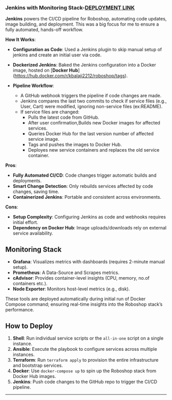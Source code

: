 ### Jenkins with Monitoring Stack-[DEPLOYMENT LINK](https://jenkins.balaji.website:80/)

**Jenkins** powers the CI/CD pipeline for Roboshop, automating code updates, image building, and deployment. This was a big focus for me to ensure a fully automated, hands-off workflow.

**How It Works**:

- **Configuration as Code**: Used a Jenkins plugin to skip manual setup of jenkins and create an initial user via code.
- **Dockerized Jenkins**: Baked the Jenkins configuration into a Docker image, hosted on [**Docker Hub**] (https://hub.docker.com/r/kbalaji2212/roboshop/tags).

- **Pipeline Workflow**:
  - A GitHub webhook triggers the pipeline if code changes are made.
  - Jenkins compares the last two commits to check if service files (e.g., User, Cart) were modified, ignoring non-service files (ex:README).
  - If service files are changed:
    - Pulls the latest code from GitHub.
    - After user confirmation,Builds new Docker images for affected services.
    - Queries Docker Hub for the last version number of affected service image.
    - Tags and pushes the images to Docker Hub.
    - Deployes new service containers and replaces the old service container. 


**Pros**:

- **Fully Automated CI/CD**: Code changes trigger automatic builds and deployments.
- **Smart Change Detection**: Only rebuilds services affected by code changes, saving time.
- **Containerized Jenkins**: Portable and consistent across environments.

**Cons**:

- **Setup Complexity**: Configuring Jenkins as code and webhooks requires initial effort.
- **Dependency on Docker Hub**: Image uploads/downloads rely on external service availability.

## Monitoring Stack

- **Grafana**: Visualizes metrics with dashboards (requires 2-minute manual setup).
- **Prometheus**: A Data-Source and Scrapes metrics. 
- **cAdvisor**: Provides container-level insights (CPU, memory, no.of containers etc.).
- **Node Exporter**: Monitors host-level metrics (e.g., disk).

These tools are deployed automatically during initial run of Docker Compose command; ensuring real-time insights into the Roboshop stack’s performance.

## How to Deploy

1. **Shell**: Run individual service scripts or the `all-in-one` script on a single instance.
2. **Ansible**: Execute the playbook to configure services across multiple instances.
3. **Terraform**: Run `terraform apply` to provision the entire infrastructure and bootstrap services.
4. **Docker**: Use `docker-compose up` to spin up the Roboshop stack from Docker Hub images.
5. **Jenkins**: Push code changes to the GitHub repo to trigger the CI/CD pipeline.

---